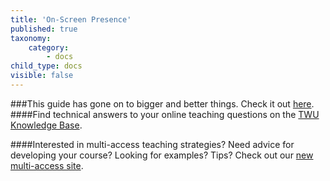 ```yaml
---
title: 'On-Screen Presence'
published: true
taxonomy:
    category:
        - docs
child_type: docs
visible: false
---
```

###This guide has gone on to bigger and better things. Check it out [here](https://trinitywestern.teamdynamix.com/TDClient/1904/Portal/KB/ArticleDet?ID=144493#5).
####Find technical answers to your online teaching questions on the [TWU Knowledge Base](https://trinitywestern.teamdynamix.com/TDClient/1904/Portal/KB/?CategoryID=4747).

####Interested in multi-access teaching strategies? Need advice for developing your course? Looking for examples? Tips? Check out our [new multi-access site](https://multi-access.twu.ca).

<!--
![a young man using a laptop computer](student.png  "On-screen Presence" )

As video conferencing, and online classes are becoming more the norm,  you might be considering how to improve your on-screen presence. If so, this guide is for you. For sorting through the techy side of video conferencing and filming, as well as gear recommendations, please see [Sorting Through Your Techy Video Issues.](https://create.twu.ca/help/online-learning-on-ramp/quick-start-guides/video)

#### Looking Professional
![A woman demonstrating good framing for video conferencing](professional.jpg "Looking Professional")

Do you want to look more professional on your next Zoom meeting or video presentation? Let’s start with the camera. A neutral camera position and good framing will feel most natural to anyone watching you on a screen.

Start by positioning the camera (or webcam) at the same height as your eyes. Position yourself in the centre of the frame and leave a little space between the top of your head and the top of the frame. If you can, try and avoid poor framing. If your head is touching the top of the frame, it's too close!

 If you have lights, set them up ensuring that you have enough light directed at your face (and not too much light hitting your camera).
If light from either a window or other large light source is brighter behind you than in front of you, you risk being covered in shadows! Please avoid being covered in shadows.

![An image demonstrating poor framing next to an image demonstrating poor lighting](bad_examples.png "Bad Examples")

 Find out how you can [take advantage of natural light when on camera!](https://www.youtube.com/watch?v=j7Rf6u-XveM)

#### Sounding Good
![A laptop computer, microphone and lamp](mic.jpg "Sounding Good")

Whenever possible, do not use your  built-in microphone. Try and position your external microphone no further than 6 inches away from your mouth, and far away from any environmental noises (such as a computer). For a more in-depth look at mic positioning [watch this.](https://www.youtube.com/watch?v=Y-D_Lh1W-98)

#### Feeling Good
![A man rejoices](feeling-good.jpg "Feeling Good")

Let’s talk about you. The whole transition to learning online has left a lot of us feeling a little odd. It can be a startling transition to suddenly be talking to a camera instead of a person. Fortunately there are a few things that you can do to increase your comfort level. Take a moment and watch this short video for some great tips on  [getting comfortable on camera.](https://www.youtube.com/watch?v=ymyVwx4xNNQ)

We hope you've found these tips useful as you adapt the changes in your academic experience. Should you have any questions, please contact [elearning@twu.ca](mailto:elearning@twu.ca). -->
